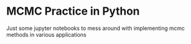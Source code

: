 # MCMC Practice in Python
Just some jupyter notebooks to mess around with implementing mcmc methods in various applications
